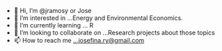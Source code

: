 - 👋 Hi, I’m @jramosy or Jose
- 👀 I’m interested in ...Energy and Environmental Economics.
- 🌱 I’m currently learning ... R
- 💞️ I’m looking to collaborate on ...Research projects about those topics
- 📫 How to reach me ...josefina.ry@gmail.com


